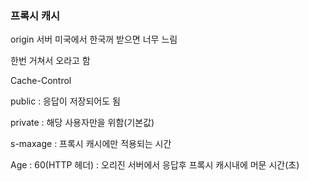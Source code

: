 ### 프록시 캐시
origin 서버 미국에서 한국꺼 받으면 너무 느림

한번 거쳐서 오라고 함

Cache-Control

public : 응답이 저장되어도 됨

private : 해당 사용자만을 위함(기본값)

s-maxage : 프록시 캐시에만 적용되는 시간

Age : 60(HTTP 헤더) : 오리진 서버에서 응답후 프록시 캐시내에 머문 시간(초)
